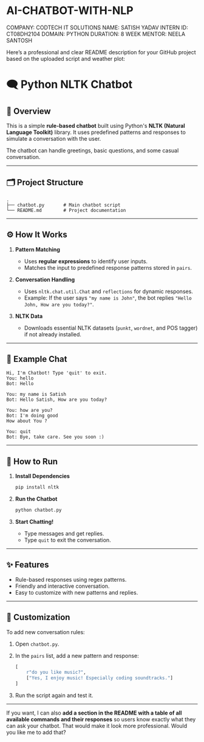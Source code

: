 # AI-CHATBOT-WITH-NLP
COMPANY: CODTECH IT SOLUTIONS NAME: SATISH YADAV INTERN ID: CT08DH2104 DOMAIN: PYTHON DURATION: 8 WEEK MENTOR: NEELA SANTOSH

Here’s a professional and clear README description for your GitHub project based on the uploaded script and weather plot:



# 🗨️ Python NLTK Chatbot

## 📌 Overview

This is a simple **rule-based chatbot** built using Python's **NLTK (Natural Language Toolkit)** library.
It uses predefined patterns and responses to simulate a conversation with the user.

The chatbot can handle greetings, basic questions, and some casual conversation.

---

## 🗂 Project Structure

```
.
├── chatbot.py       # Main chatbot script
└── README.md        # Project documentation
```

---

## ⚙️ How It Works

1. **Pattern Matching**

   * Uses **regular expressions** to identify user inputs.
   * Matches the input to predefined response patterns stored in `pairs`.

2. **Conversation Handling**

   * Uses `nltk.chat.util.Chat` and `reflections` for dynamic responses.
   * Example: If the user says `"my name is John"`, the bot replies `"Hello John, How are you today?"`.

3. **NLTK Data**

   * Downloads essential NLTK datasets (`punkt`, `wordnet`, and POS tagger) if not already installed.

---

## 💬 Example Chat

```
Hi, I'm Chatbot! Type 'quit' to exit.
You: hello
Bot: Hello

You: my name is Satish
Bot: Hello Satish, How are you today?

You: how are you?
Bot: I'm doing good
How about You ?

You: quit
Bot: Bye, take care. See you soon :)
```

---

## 🚀 How to Run

1. **Install Dependencies**

   ```bash
   pip install nltk
   ```
2. **Run the Chatbot**

   ```bash
   python chatbot.py
   ```
3. **Start Chatting!**

   * Type messages and get replies.
   * Type `quit` to exit the conversation.

---

## ✨ Features

* Rule-based responses using regex patterns.
* Friendly and interactive conversation.
* Easy to customize with new patterns and replies.

---

## 📌 Customization

To add new conversation rules:

1. Open `chatbot.py`.
2. In the `pairs` list, add a new pattern and response:

   ```python
   [
       r"do you like music?",
       ["Yes, I enjoy music! Especially coding soundtracks."]
   ]
   ```
3. Run the script again and test it.

---

If you want, I can also **add a section in the README with a table of all available commands and their responses** so users know exactly what they can ask your chatbot. That would make it look more professional. Would you like me to add that?
